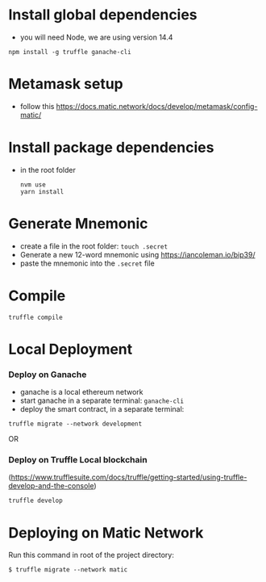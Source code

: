 # Install global dependencies
- you will need Node, we are using version 14.4
```
npm install -g truffle ganache-cli
```

# Metamask setup
- follow this https://docs.matic.network/docs/develop/metamask/config-matic/


# Install package dependencies
- in the root folder
  ```
  nvm use
  yarn install
  ```

# Generate Mnemonic
- create a file in the root folder: `touch .secret`
- Generate a new 12-word mnemonic using https://iancoleman.io/bip39/
- paste the mnemonic into the `.secret` file
  
# Compile
```
truffle compile
```

# Local Deployment

  ### Deploy on Ganache 
  - ganache is a local ethereum network
  - start ganache in a separate terminal: `ganache-cli`
  - deploy the smart contract, in a separate terminal:
  ```
  truffle migrate --network development
  ```

  OR 

  ### Deploy on Truffle Local blockchain
  (https://www.trufflesuite.com/docs/truffle/getting-started/using-truffle-develop-and-the-console)
  ```
  truffle develop
  ```


# Deploying on Matic Network
Run this command in root of the project directory:
```
$ truffle migrate --network matic
```
